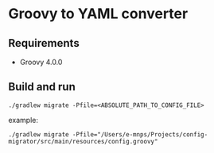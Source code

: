 # Groovy to YAML converter

## Requirements

* Groovy 4.0.0

## Build and run

```shell
./gradlew migrate -Pfile=<ABSOLUTE_PATH_TO_CONFIG_FILE>
```

example:

```shell
./gradlew migrate -Pfile="/Users/e-mnps/Projects/config-migrator/src/main/resources/config.groovy"
```
